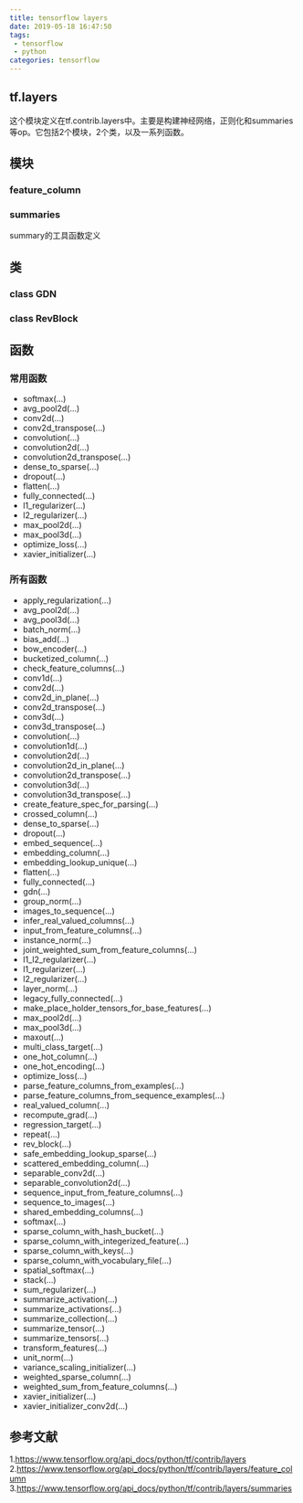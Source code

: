 ```yaml
---
title: tensorflow layers
date: 2019-05-18 16:47:50
tags:
 - tensorflow
 - python
categories: tensorflow
---
```


## tf.layers
这个模块定义在tf.contrib.layers中。主要是构建神经网络，正则化和summaries等op。它包括2个模块，2个类，以及一系列函数。

## 模块
### feature_column


### summaries
summary的工具函数定义

## 类
### class GDN
### class RevBlock

## 函数
### 常用函数
- softmax(...)
- avg_pool2d(...)
- conv2d(...)
- conv2d_transpose(...)
- convolution(...)
- convolution2d(...)
- convolution2d_transpose(...)
- dense_to_sparse(...)
- dropout(...)
- flatten(...)
- fully_connected(...)
- l1_regularizer(...)
- l2_regularizer(...)
- max_pool2d(...)
- max_pool3d(...)
- optimize_loss(...)
- xavier_initializer(...)

### 所有函数
- apply_regularization(...)
- avg_pool2d(...)
- avg_pool3d(...)
- batch_norm(...)
- bias_add(...)
- bow_encoder(...)
- bucketized_column(...)
- check_feature_columns(...)
- conv1d(...)
- conv2d(...)
- conv2d_in_plane(...)
- conv2d_transpose(...)
- conv3d(...)
- conv3d_transpose(...)
- convolution(...)
- convolution1d(...)
- convolution2d(...)
- convolution2d_in_plane(...)
- convolution2d_transpose(...)
- convolution3d(...)
- convolution3d_transpose(...)
- create_feature_spec_for_parsing(...)
- crossed_column(...)
- dense_to_sparse(...)
- dropout(...)
- embed_sequence(...)
- embedding_column(...)
- embedding_lookup_unique(...)
- flatten(...)
- fully_connected(...)
- gdn(...)
- group_norm(...)
- images_to_sequence(...)
- infer_real_valued_columns(...)
- input_from_feature_columns(...)
- instance_norm(...)
- joint_weighted_sum_from_feature_columns(...)
- l1_l2_regularizer(...)
- l1_regularizer(...)
- l2_regularizer(...)
- layer_norm(...)
- legacy_fully_connected(...)
- make_place_holder_tensors_for_base_features(...)
- max_pool2d(...)
- max_pool3d(...)
- maxout(...)
- multi_class_target(...)
- one_hot_column(...)
- one_hot_encoding(...)
- optimize_loss(...)
- parse_feature_columns_from_examples(...)
- parse_feature_columns_from_sequence_examples(...)
- real_valued_column(...)
- recompute_grad(...)
- regression_target(...)
- repeat(...)
- rev_block(...)
- safe_embedding_lookup_sparse(...)
- scattered_embedding_column(...)
- separable_conv2d(...)
- separable_convolution2d(...)
- sequence_input_from_feature_columns(...)
- sequence_to_images(...)
- shared_embedding_columns(...)
- softmax(...)
- sparse_column_with_hash_bucket(...)
- sparse_column_with_integerized_feature(...)
- sparse_column_with_keys(...)
- sparse_column_with_vocabulary_file(...)
- spatial_softmax(...)
- stack(...)
- sum_regularizer(...)
- summarize_activation(...)
- summarize_activations(...)
- summarize_collection(...)
- summarize_tensor(...)
- summarize_tensors(...)
- transform_features(...)
- unit_norm(...)
- variance_scaling_initializer(...)
- weighted_sparse_column(...)
- weighted_sum_from_feature_columns(...)
- xavier_initializer(...)
- xavier_initializer_conv2d(...)

## 参考文献
1.https://www.tensorflow.org/api_docs/python/tf/contrib/layers
2.https://www.tensorflow.org/api_docs/python/tf/contrib/layers/feature_column
3.https://www.tensorflow.org/api_docs/python/tf/contrib/layers/summaries
